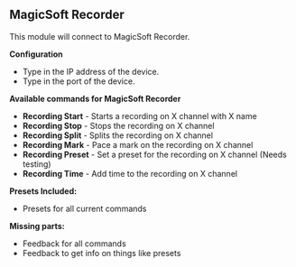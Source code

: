 ## MagicSoft Recorder

This module will connect to MagicSoft Recorder.

**Configuration**
* Type in the IP address of the device.
* Type in the port of the device.

**Available commands for MagicSoft Recorder**
* **Recording Start** - Starts a recording on X channel with X name
* **Recording Stop** - Stops the recording on X channel
* **Recording Split** - Splits the recording on X channel
* **Recording Mark** - Pace a mark on the recording on X channel
* **Recording Preset** - Set a preset for the recording on X channel (Needs testing)
* **Recording Time** - Add time to the recording on X channel

**Presets Included:**
* Presets for all current commands

**Missing parts:**
* Feedback for all commands
* Feedback to get info on things like presets